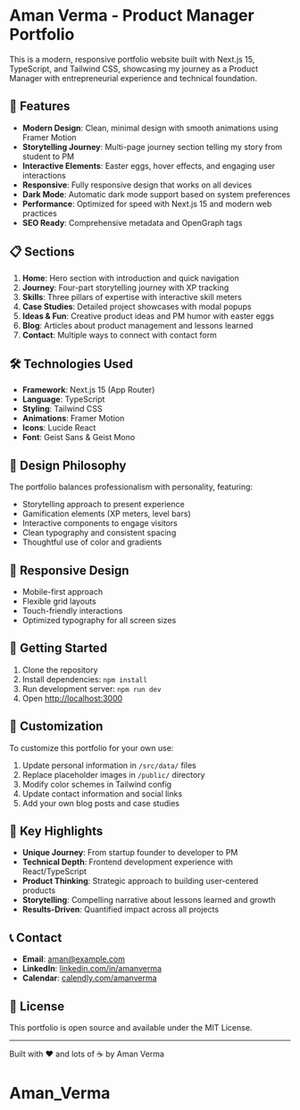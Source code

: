 # Aman Verma - Product Manager Portfolio

This is a modern, responsive portfolio website built with Next.js 15, TypeScript, and Tailwind CSS, showcasing my journey as a Product Manager with entrepreneurial experience and technical foundation.

## 🚀 Features

- **Modern Design**: Clean, minimal design with smooth animations using Framer Motion
- **Storytelling Journey**: Multi-page journey section telling my story from student to PM
- **Interactive Elements**: Easter eggs, hover effects, and engaging user interactions
- **Responsive**: Fully responsive design that works on all devices
- **Dark Mode**: Automatic dark mode support based on system preferences
- **Performance**: Optimized for speed with Next.js 15 and modern web practices
- **SEO Ready**: Comprehensive metadata and OpenGraph tags

## 📋 Sections

1. **Home**: Hero section with introduction and quick navigation
2. **Journey**: Four-part storytelling journey with XP tracking
3. **Skills**: Three pillars of expertise with interactive skill meters
4. **Case Studies**: Detailed project showcases with modal popups
5. **Ideas & Fun**: Creative product ideas and PM humor with easter eggs
6. **Blog**: Articles about product management and lessons learned
7. **Contact**: Multiple ways to connect with contact form

## 🛠 Technologies Used

- **Framework**: Next.js 15 (App Router)
- **Language**: TypeScript
- **Styling**: Tailwind CSS
- **Animations**: Framer Motion
- **Icons**: Lucide React
- **Font**: Geist Sans & Geist Mono

## 🎨 Design Philosophy

The portfolio balances professionalism with personality, featuring:
- Storytelling approach to present experience
- Gamification elements (XP meters, level bars)
- Interactive components to engage visitors
- Clean typography and consistent spacing
- Thoughtful use of color and gradients

## 📱 Responsive Design

- Mobile-first approach
- Flexible grid layouts
- Touch-friendly interactions
- Optimized typography for all screen sizes

## 🔧 Getting Started

1. Clone the repository
2. Install dependencies: `npm install`
3. Run development server: `npm run dev`
4. Open [http://localhost:3000](http://localhost:3000)

## 📝 Customization

To customize this portfolio for your own use:

1. Update personal information in `/src/data/` files
2. Replace placeholder images in `/public/` directory
3. Modify color schemes in Tailwind config
4. Update contact information and social links
5. Add your own blog posts and case studies

## 🎯 Key Highlights

- **Unique Journey**: From startup founder to developer to PM
- **Technical Depth**: Frontend development experience with React/TypeScript
- **Product Thinking**: Strategic approach to building user-centered products
- **Storytelling**: Compelling narrative about lessons learned and growth
- **Results-Driven**: Quantified impact across all projects

## 📞 Contact

- **Email**: aman@example.com
- **LinkedIn**: [linkedin.com/in/amanverma](https://linkedin.com/in/amanverma)
- **Calendar**: [calendly.com/amanverma](https://calendly.com/amanverma)

## 📄 License

This portfolio is open source and available under the MIT License.

---

Built with ❤️ and lots of ☕ by Aman Verma
# Aman_Verma
